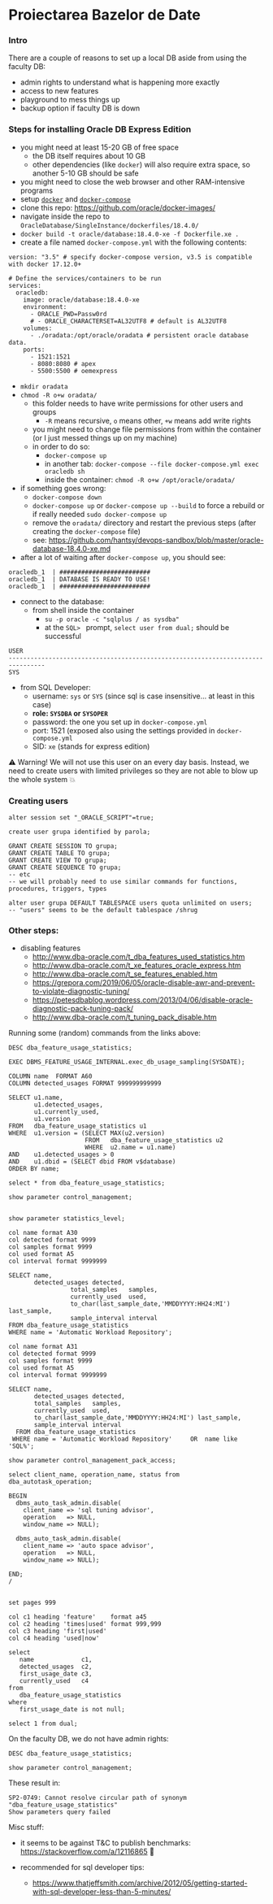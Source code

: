 # Proiectarea Bazelor de Date

### Intro

There are a couple of reasons to set up a local DB aside from using the faculty DB:
- admin rights to understand what is happening more exactly
- access to new features
- playground to mess things up
- backup option if faculty DB is down

### Steps for installing Oracle DB Express Edition
- you might need at least 15-20 GB of free space
  - the DB itself requires about 10 GB
  - other dependencies (like `docker`) will also require extra space, so another 5-10 GB should be safe
- you might need to close the web browser and other RAM-intensive programs
- setup [`docker`](https://docs.docker.com/engine/install/) and [`docker-compose`](https://docs.docker.com/compose/install/)
- clone this repo: https://github.com/oracle/docker-images/
- navigate inside the repo to `OracleDatabase/SingleInstance/dockerfiles/18.4.0/`
- `docker build -t oracle/database:18.4.0-xe -f Dockerfile.xe .`
- create a file named `docker-compose.yml` with the following contents:
```
version: "3.5" # specify docker-compose version, v3.5 is compatible with docker 17.12.0+

# Define the services/containers to be run
services:
  oracledb:
    image: oracle/database:18.4.0-xe
    environment:
      - ORACLE_PWD=Passw0rd
      # - ORACLE_CHARACTERSET=AL32UTF8 # default is AL32UTF8
    volumes:
      - ./oradata:/opt/oracle/oradata # persistent oracle database data.
    ports:
      - 1521:1521 
      - 8080:8080 # apex
      - 5500:5500 # oemexpress
```
- `mkdir oradata`
- `chmod -R o+w oradata/`
  - this folder needs to have write permissions for other users and groups
    - `-R` means recursive, `o` means other, `+w` means add write rights
  - you might need to change file permissions from within the container (or I just messed things up on my machine)
  - in order to do so:
    - `docker-compose up`
    - in another tab: `docker-compose --file docker-compose.yml exec oracledb sh`
    - inside the container: `chmod -R o+w /opt/oracle/oradata/`
- if something goes wrong:
  - `docker-compose down`
  - `docker-compose up` or `docker-compose up --build` to force a rebuild or if really needed `sudo docker-compose up`
  - remove the `oradata/` directory and restart the previous steps (after creating the `docker-compose` file)
  - see: https://github.com/hantsy/devops-sandbox/blob/master/oracle-database-18.4.0-xe.md
- after a lot of waiting after `docker-compose up`, you should see:
```
oracledb_1  | #########################
oracledb_1  | DATABASE IS READY TO USE!
oracledb_1  | #########################
```
- connect to the database:
  - from shell inside the container
    - `su -p oracle -c "sqlplus / as sysdba"`
    - at the `SQL> ` prompt, `select user from dual;` should be successful
```
USER
--------------------------------------------------------------------------------
SYS
```
  - from SQL Developer:
    - username: `sys` or `SYS` (since sql is case insensitive... at least in this case)
    - **role: `SYSDBA` or `SYSOPER`**
    - password: the one you set up in `docker-compose.yml`
    - port: 1521 (exposed also using the settings provided in `docker-compose.yml`
    - SID: `xe` (stands for express edition)

:warning: Warning! We will not use this user on an every day basis. Instead, we need to create users with limited privileges so they are not able to blow up the whole system :boom:

### Creating users

```
alter session set "_ORACLE_SCRIPT"=true;

create user grupa identified by parola;

GRANT CREATE SESSION TO grupa;
GRANT CREATE TABLE TO grupa;
GRANT CREATE VIEW TO grupa;
GRANT CREATE SEQUENCE TO grupa;
-- etc
-- we will probably need to use similar commands for functions, procedures, triggers, types

alter user grupa DEFAULT TABLESPACE users quota unlimited on users;
-- "users" seems to be the default tablespace /shrug
```

### Other steps:
- disabling features
  - http://www.dba-oracle.com/t_dba_features_used_statistics.htm
  - http://www.dba-oracle.com/t_xe_features_oracle_express.htm
  - http://www.dba-oracle.com/t_se_features_enabled.htm
  - https://grepora.com/2019/06/05/oracle-disable-awr-and-prevent-to-violate-diagnostic-tuning/
  - https://petesdbablog.wordpress.com/2013/04/06/disable-oracle-diagnostic-pack-tuning-pack/
  - http://www.dba-oracle.com/t_tuning_pack_disable.htm

Running some (random) commands from the links above:
```
DESC dba_feature_usage_statistics;

EXEC DBMS_FEATURE_USAGE_INTERNAL.exec_db_usage_sampling(SYSDATE);

COLUMN name  FORMAT A60
COLUMN detected_usages FORMAT 999999999999

SELECT u1.name,
       u1.detected_usages,
       u1.currently_used,
       u1.version
FROM   dba_feature_usage_statistics u1
WHERE  u1.version = (SELECT MAX(u2.version)
                     FROM   dba_feature_usage_statistics u2
                     WHERE  u2.name = u1.name)
AND    u1.detected_usages > 0
AND    u1.dbid = (SELECT dbid FROM v$database)
ORDER BY name;

select * from dba_feature_usage_statistics;

show parameter control_management;


show parameter statistics_level;

col name format A30
col detected format 9999
col samples format 9999
col used format A5
col interval format 9999999

SELECT name,
       detected_usages detected,
                 total_samples   samples,
                 currently_used  used,
                 to_char(last_sample_date,'MMDDYYYY:HH24:MI') last_sample,
                 sample_interval interval
FROM dba_feature_usage_statistics
WHERE name = 'Automatic Workload Repository';

col name format A31
col detected format 9999
col samples format 9999
col used format A5
col interval format 9999999

SELECT name,       
       detected_usages detected,
       total_samples   samples,
       currently_used  used,
       to_char(last_sample_date,'MMDDYYYY:HH24:MI') last_sample,
       sample_interval interval
  FROM dba_feature_usage_statistics
 WHERE name = 'Automatic Workload Repository'     OR  name like 'SQL%';

show parameter control_management_pack_access;

select client_name, operation_name, status from dba_autotask_operation;

BEGIN
  dbms_auto_task_admin.disable(
    client_name => 'sql tuning advisor',
    operation   => NULL,
    window_name => NULL);

  dbms_auto_task_admin.disable(
    client_name => 'auto space advisor',
    operation   => NULL,
    window_name => NULL);

END;
/


set pages 999

col c1 heading 'feature'    format a45
col c2 heading 'times|used' format 999,999
col c3 heading 'first|used'
col c4 heading 'used|now'

select
   name             c1,
   detected_usages  c2,
   first_usage_date c3,
   currently_used   c4
from
   dba_feature_usage_statistics
where
   first_usage_date is not null;

select 1 from dual;
```

On the faculty DB, we do not have admin rights:
```
DESC dba_feature_usage_statistics;

show parameter control_management;
```

These result in:
```
SP2-0749: Cannot resolve circular path of synonym "dba_feature_usage_statistics"
Show parameters query failed 
```

Misc stuff:
- it seems to be against T&C to publish benchmarks: https://stackoverflow.com/a/12116865 🙊

- recommended for sql developer tips:
  - https://www.thatjeffsmith.com/archive/2012/05/getting-started-with-sql-developer-less-than-5-minutes/

